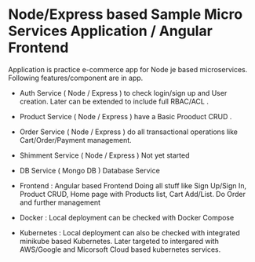 # Node/Express based Sample Micro Services Application / Angular Frontend

Application is practice e-commerce app for Node je based microservices. Following features/component are in app. 

- Auth Service ( Node / Express  ) to check login/sign up and User creation. Later can be extended to include full RBAC/ACL .

- Product Service ( Node / Express  ) have a Basic Prooduct CRUD .

- Order Service  ( Node / Express  ) do all transactional operations like Cart/Order/Payment management. 

- Shimment Service ( Node / Express ) Not yet started

- DB Service ( Mongo DB ) Database Service

- Frontend : Angular based Frontend Doing all stuff like Sign Up/Sign In, Product CRUD, Home page with Products list, Cart Add/List. Do Order and further management

- Docker : Local deployment can be checked with Docker Compose

- Kubernetes : Local deployment can also be checked with integrated minikube based Kubernetes. Later targeted to intergared with AWS/Google and Micorsoft Cloud based kubernetes services. 
